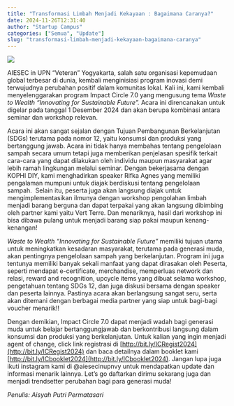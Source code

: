 ```yaml
---
title: "Transformasi Limbah Menjadi Kekayaan : Bagaimana Caranya?"
date: 2024-11-26T12:31:40
author: "Startup Campus"
categories: ["Semua", "Update"]
slug: "transformasi-limbah-menjadi-kekayaan-bagaimana-caranya"
---
```


![](https://lh7-rt.googleusercontent.com/docsz/AD_4nXfb0QsSanV7iQXR2yTC2_rOnzFsZRXQM1AkOhugdSbFku3YbzTP9i3D4n1rktmBK1tOs16wK1rap_0hUhrXLVhAXZtLJ6KuTfW2f92NexIFOgBN00slou4yuXEjbtRUw6Ine9egNScq2DS5tx4cyg?key=EDA8WWW1xmkVhVXC1lFIf9PE)

AIESEC in UPN “Veteran” Yogyakarta, salah satu organisasi kepemudaan global terbesar di dunia, kembali menginisiasi program inovasi demi terwujudnya perubahan positif dalam komunitas lokal. Kali ini, kami kembali menyelenggarakan program Impact Circle 7.0 yang mengusung tema *Waste to Wealth “Innovating for Sustainable Future”.* Acara ini direncanakan untuk digelar pada tanggal 1 Desember 2024 dan akan berupa kombinasi antara seminar dan workshop relevan. 

Acara ini akan sangat sejalan dengan Tujuan Pembangunan Berkelanjutan (SDGs) terutama pada nomor 12, yaitu konsumsi dan produksi yang bertanggung jawab. Acara ini tidak hanya membahas tentang pengelolaan sampah secara umum tetapi juga memberikan penjelasan spesifik terkait cara-cara yang dapat dilakukan oleh individu maupun masyarakat agar lebih ramah lingkungan melalui seminar. Dengan bekerjasama dengan KOPHI DIY, kami menghadirkan speaker Rifka Agnes yang memiliki pengalaman mumpuni untuk diajak berdiskusi tentang pengelolaan sampah.  Selain itu, peserta juga akan langsung diajak untuk mengimplementasikan ilmunya dengan workshop pengolahan limbah menjadi barang berguna dan dapat terpakai yang akan langsung dibimbing oleh partner kami yaitu Vert Terre. Dan menariknya, hasil dari workshop ini bisa dibawa pulang untuk menjadi barang siap pakai maupun kenang-kenangan!

*Waste to Wealth “Innovating for Sustainable Future”* memiliki tujuan utama untuk meningkatkan kesadaran masyarakat, terutama pada generasi muda, akan pentingnya pengelolaan sampah yang berkelanjutan. Program ini juga tentunya memiliki banyak sekali manfaat yang dapat dirasakan oleh Peserta, seperti mendapat e-certificate, merchandise, memperluas network dan relasi, reward and recognition, upcycle items yang dibuat selama workshop, pengetahuan tentang SDGs 12, dan juga diskusi bersama dengan speaker dan peserta lainnya. Pastinya acara akan berlangsung sangat seru, serta akan ditemani dengan berbagai media partner yang siap untuk bagi-bagi voucher menarik!!

Dengan demikian, Impact Circle 7.0 dapat menjadi wadah bagi generasi muda untuk belajar bertanggungjawab dan berkontribusi langsung dalam konsumsi dan produksi yang berkelanjutan. Untuk kalian yang ingin menjadi agent of change, click link registrasi di [http://bit.ly/ICRegist2024](http://bit.ly/ICRegist2024) dan baca detailnya dalam booklet kami [http://bit.ly/ICbooklet2024](http://bit.ly/ICbooklet2024). Jangan lupa juga ikuti instagram kami di @aiesecinupnvy untuk mendapatkan update dan informasi menarik lainnya. Let’s go daftarkan dirimu sekarang juga dan menjadi trendsetter perubahan bagi para generasi muda!

*Penulis: Aisyah Putri Permatasari*
